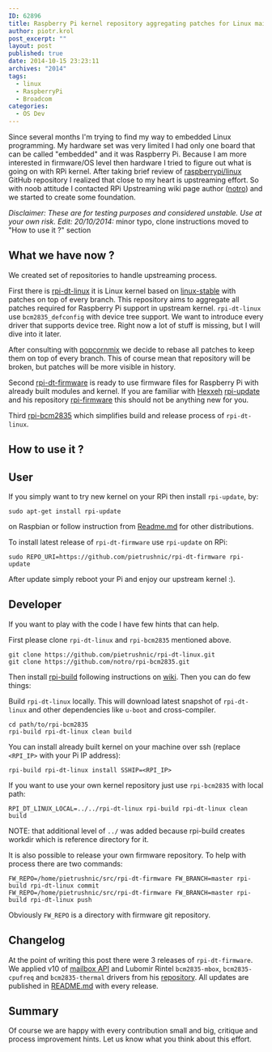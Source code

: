 ```yaml
---
ID: 62896
title: Raspberry Pi kernel repository aggregating patches for Linux mainline
author: piotr.krol
post_excerpt: ""
layout: post
published: true
date: 2014-10-15 23:23:11
archives: "2014"
tags:
  - linux
  - RaspberryPi
  - Broadcom
categories:
  - OS Dev
---
```

Since several months I'm trying to find my way to embedded Linux programming.
My hardware set was very limited I had only one board that can be called
"embedded" and it was Raspberry Pi. Because I am more interested in firmware/OS
level then hardware I tried to figure out what is going on with RPi kernel.
After taking brief review of
[raspberrypi/linux](https://github.com/raspberrypi/linux) GitHub repository I
realized that close to my heart is upstreaming effort. So with noob attitude I
contacted RPi Upstreaming wiki page author ([notro](https://github.com/notro))
and we started to create some foundation.

_Disclaimer: These are for testing purposes and considered unstable. Use at your own risk._
_Edit: 20/10/2014:_ minor typo, clone instructions moved to "How to use it ?" section

What we have now ?
------------------

We created set of repositories to handle upstreaming process.

First there is [rpi-dt-linux](https://github.com/pietrushnic/rpi-dt-linux.git)
it is Linux kernel based on
[linux-stable](https://git.kernel.org/cgit/linux/kernel/git/stable/linux-stable.git/)
with patches on top of every branch. This repository aims to aggregate all
patches required for Raspberry Pi support in upstream kernel. `rpi-dt-linux`
use `bcm2835_defconfig` with device tree support. We want to introduce every
driver that supports device tree. Right now a lot of stuff is missing, but I
will dive into it later.

After consulting with
[popcornmix](https://github.com/raspberrypi/linux/issues/698) we decide to
rebase all patches to keep them on top of every branch. This of course mean
that repository will be broken, but patches will be more visible in history.

Second [rpi-dt-firmware](https://github.com/pietrushnic/rpi-dt-firmware) is ready
to use firmware files for Raspberry Pi with already built modules and kernel.
If you are familiar with [Hexxeh](https://github.com/Hexxeh)
[rpi-update](https://github.com/Hexxeh/rpi-update) and his repository
[rpi-firmware](https://github.com/Hexxeh/rpi-firmware) this should not be
anything new for you.

Third [rpi-bcm2835](https://github.com/notro/rpi-bcm2835) which simplifies
build and release process of `rpi-dt-linux`.

How to use it ?
---------------

## User

If you simply want to try new kernel on your RPi then install `rpi-update`, by:

```
sudo apt-get install rpi-update
```

on Raspbian or follow instruction from
[Readme.md](https://github.com/Hexxeh/rpi-update) for other distributions.


To install latest release of `rpi-dt-firmware` use `rpi-update` on RPi:

```
sudo REPO_URI=https://github.com/pietrushnic/rpi-dt-firmware rpi-update
```

After update simply reboot your Pi and enjoy our upstream kernel :).

## Developer

If you want to play with the code I have few hints that can help.


First please clone `rpi-dt-linux` and `rpi-bcm2835` mentioned above.

```
git clone https://github.com/pietrushnic/rpi-dt-linux.git
git clone https://github.com/notro/rpi-bcm2835.git
```

Then install [rpi-build](https://github.com/notro/rpi-build) following
instructions on [wiki](https://github.com/notro/rpi-build/wiki). Then you can
do few things:

Build `rpi-dt-linux` locally. This will download latest snapshot of
`rpi-dt-linux` and other dependencies like `u-boot` and cross-compiler.

```
cd path/to/rpi-bcm2835
rpi-build rpi-dt-linux clean build
```

You can install already built kernel on your machine over ssh (replace
`<RPI_IP>` with your Pi IP address):

```
rpi-build rpi-dt-linux install SSHIP=<RPI_IP>
```

If you want to use your own kernel repository just use `rpi-bcm2835` with local
path:

```
RPI_DT_LINUX_LOCAL=../../rpi-dt-linux rpi-build rpi-dt-linux clean build
```

NOTE: that additional level of `../` was added because rpi-build creates
workdir which is reference directory for it.

It is also possible to release your own firmware repository. To help with
process there are two commands:

```
FW_REPO=/home/pietrushnic/src/rpi-dt-firmware FW_BRANCH=master rpi-build rpi-dt-linux commit
FW_REPO=/home/pietrushnic/src/rpi-dt-firmware FW_BRANCH=master rpi-build rpi-dt-linux push
```

Obviously `FW_REPO` is a directory with firmware git repository.


Changelog
---------

At the point of writing this post there were 3 releases of `rpi-dt-firmware`. We
applied v10 of [mailbox API](http://lwn.net/Articles/607424/) and Lubomir
Rintel `bcm2835-mbox`, `bcm2835-cpufreq` and `bcm2835-thermal` drivers from his
[repository](https://github.com/hackerspace/rpi-linux/commits/lr-raspberry-pi-new-mailbox).
All updates are published in
[README.md](https://github.com/pietrushnic/rpi-dt-firmware/blob/master/README.md)
with every release.

Summary
-------

Of course we are happy with every contribution small and big, critique and
process improvement hints. Let us know what you think about this effort.
